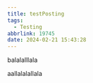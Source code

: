 ```yaml
---
title: testPosting
tags:
  - Testing
abbrlink: 19745
date: 2024-02-21 15:43:28
---
```


balalalllala

<!-- more -->

aallalalallala